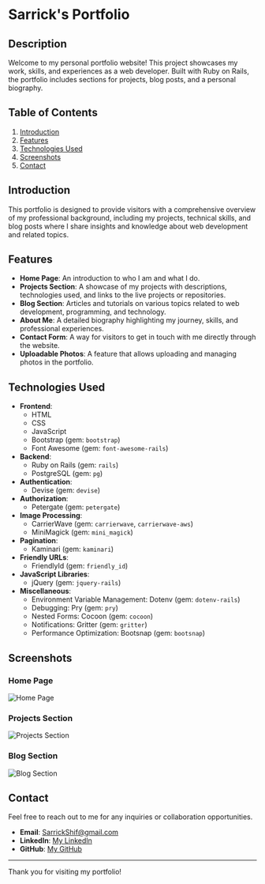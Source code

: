 # Sarrick's Portfolio

## Description
Welcome to my personal portfolio website! This project showcases my work, skills, and experiences as a web developer. Built with Ruby on Rails, the portfolio includes sections for projects, blog posts, and a personal biography.

## Table of Contents
1. [Introduction](#introduction)
2. [Features](#features)
3. [Technologies Used](#technologies-used)
4. [Screenshots](#screenshots)
5. [Contact](#contact)

## Introduction
This portfolio is designed to provide visitors with a comprehensive overview of my professional background, including my projects, technical skills, and blog posts where I share insights and knowledge about web development and related topics.

## Features
- **Home Page**: An introduction to who I am and what I do.
- **Projects Section**: A showcase of my projects with descriptions, technologies used, and links to the live projects or repositories.
- **Blog Section**: Articles and tutorials on various topics related to web development, programming, and technology.
- **About Me**: A detailed biography highlighting my journey, skills, and professional experiences.
- **Contact Form**: A way for visitors to get in touch with me directly through the website.
- **Uploadable Photos**: A feature that allows uploading and managing photos in the portfolio.

## Technologies Used
- **Frontend**:
  - HTML
  - CSS
  - JavaScript
  - Bootstrap (gem: `bootstrap`)
  - Font Awesome (gem: `font-awesome-rails`)
- **Backend**:
  - Ruby on Rails (gem: `rails`)
  - PostgreSQL (gem: `pg`)
- **Authentication**:
  - Devise (gem: `devise`)
- **Authorization**:
  - Petergate (gem: `petergate`)
- **Image Processing**:
  - CarrierWave (gem: `carrierwave`, `carrierwave-aws`)
  - MiniMagick (gem: `mini_magick`)
- **Pagination**:
  - Kaminari (gem: `kaminari`)
- **Friendly URLs**:
  - FriendlyId (gem: `friendly_id`)
- **JavaScript Libraries**:
  - jQuery (gem: `jquery-rails`)
- **Miscellaneous**:
  - Environment Variable Management: Dotenv (gem: `dotenv-rails`)
  - Debugging: Pry (gem: `pry`)
  - Nested Forms: Cocoon (gem: `cocoon`)
  - Notifications: Gritter (gem: `gritter`)
  - Performance Optimization: Bootsnap (gem: `bootsnap`)

## Screenshots
### Home Page
![Home Page](path_to_screenshot1)

### Projects Section
![Projects Section](path_to_screenshot2)

### Blog Section
![Blog Section](path_to_screenshot3)

## Contact
Feel free to reach out to me for any inquiries or collaboration opportunities.

- **Email**: [SarrickShif@gmail.com](mailto:SarrickShif@gmail.com)
- **LinkedIn**: [My LinkedIn](https://www.linkedin.com/in/sshiflett/)
- **GitHub**: [My GitHub](https://github.com/ShifHub/)

---

Thank you for visiting my portfolio!
